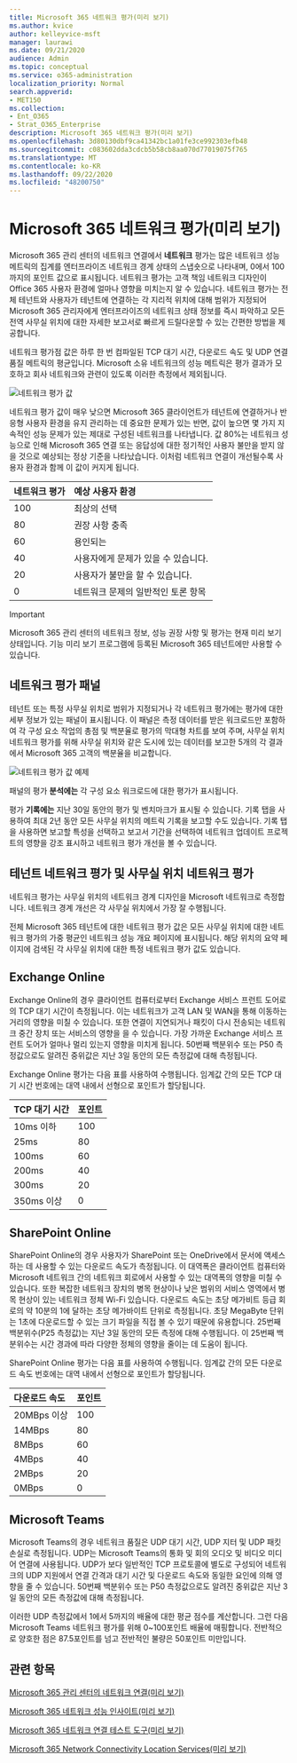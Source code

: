 ```yaml
---
title: Microsoft 365 네트워크 평가(미리 보기)
ms.author: kvice
author: kelleyvice-msft
manager: laurawi
ms.date: 09/21/2020
audience: Admin
ms.topic: conceptual
ms.service: o365-administration
localization_priority: Normal
search.appverid:
- MET150
ms.collection:
- Ent_O365
- Strat_O365_Enterprise
description: Microsoft 365 네트워크 평가(미리 보기)
ms.openlocfilehash: 3d80130dbf9ca41342bc1a01fe3ce992303efb48
ms.sourcegitcommit: c083602dda3cdcb5b58cb8aa070d77019075f765
ms.translationtype: MT
ms.contentlocale: ko-KR
ms.lasthandoff: 09/22/2020
ms.locfileid: "48200750"
---
```

# <a name="microsoft-365-network-assessment-preview"></a>Microsoft 365 네트워크 평가(미리 보기)

Microsoft 365 관리 센터의 네트워크 연결에서 **네트워크** 평가는 많은 네트워크 성능 메트릭의 집계를 엔터프라이즈 네트워크 경계 상태의 스냅숏으로 나타내며, 0에서 100까지의 포인트 값으로 표시됩니다. 네트워크 평가는 고객 책임 네트워크 디자인이 Office 365 사용자 환경에 얼마나 영향을 미치는지 알 수 있습니다. 네트워크 평가는 전체 테넌트와 사용자가 테넌트에 연결하는 각 지리적 위치에 대해 범위가 지정되어 Microsoft 365 관리자에게 엔터프라이즈의 네트워크 상태 정보를 즉시 파악하고 모든 전역 사무실 위치에 대한 자세한 보고서로 빠르게 드릴다운할 수 있는 간편한 방법을 제공합니다.

네트워크 평가점 값은 하루 한 번 컴파일된 TCP 대기 시간, 다운로드 속도 및 UDP 연결 품질 메트릭의 평균입니다. Microsoft 소유 네트워크의 성능 메트릭은 평가 결과가 모호하고 회사 네트워크와 관련이 있도록 이러한 측정에서 제외됩니다.

![네트워크 평가 값](../media/m365-mac-perf/m365-mac-perf-overview-score-top.png)

네트워크 평가 값이 매우 낮으면 Microsoft 365 클라이언트가 테넌트에 연결하거나 반응형 사용자 환경을 유지 관리하는 데 중요한 문제가 있는 반면, 값이 높으면 몇 가지 지속적인 성능 문제가 있는 제대로 구성된 네트워크를 나타냅니다. 값 80%는 네트워크 성능으로 인해 Microsoft 365 연결 또는 응답성에 대한 정기적인 사용자 불만을 받지 않을 것으로 예상되는 정상 기준을 나타났습니다. 이처럼 네트워크 연결이 개선될수록 사용자 환경과 함께 이 값이 커지게 됩니다.

| 네트워크 평가 | 예상 사용자 환경 |
| :----------------- | :----------------------- |
| 100                | 최상의 선택                     |
| 80                 | 권장 사항 충족    |
| 60                 | 용인되는               |
| 40                 | 사용자에게 문제가 있을 수 있습니다. |
| 20                 | 사용자가 불만을 할 수 있습니다.       |
| 0                  | 네트워크 문제의 일반적인 토론 항목 |

>[!IMPORTANT]
>Microsoft 365 관리 센터의 네트워크 정보, 성능 권장 사항 및 평가는 현재 미리 보기 상태입니다. 기능 미리 보기 프로그램에 등록된 Microsoft 365 테넌트에만 사용할 수 있습니다.

## <a name="network-assessment-panel"></a>네트워크 평가 패널

테넌트 또는 특정 사무실 위치로 범위가 지정되거나 각 네트워크 평가에는 평가에 대한 세부 정보가 있는 패널이 표시됩니다. 이 패널은 측정 데이터를 받은 워크로드만 포함하여 각 구성 요소 작업의 총점 및 백분율로 평가의 막대형 차트를 보여 주며, 사무실 위치 네트워크 평가를 위해 사무실 위치와 같은 도시에 있는 데이터를 보고한 5개의 각 결과에서 Microsoft 365 고객의 백분율을 비교합니다.

![네트워크 평가 값 예제](../media/m365-mac-perf/m365-mac-perf-overview-score.png)

패널의 평가 **분석에는** 각 구성 요소 워크로드에 대한 평가가 표시됩니다.

평가 **기록에는** 지난 30일 동안의 평가 및 벤치마크가 표시될 수 있습니다. 기록 탭을 사용하여 최대 2년 동안 모든 사무실 위치의 메트릭 기록을 보고할 수도 있습니다. 기록 탭을 사용하면 보고할 특성을 선택하고 보고서 기간을 선택하여 네트워크 업데이트 프로젝트의 영향을 강조 표시하고 네트워크 평가 개선을 볼 수 있습니다.

## <a name="tenant-network-assessments-and-office-location-network-assessments"></a>테넌트 네트워크 평가 및 사무실 위치 네트워크 평가

네트워크 평가는 사무실 위치의 네트워크 경계 디자인을 Microsoft 네트워크로 측정합니다. 네트워크 경계 개선은 각 사무실 위치에서 가장 잘 수행됩니다.

전체 Microsoft 365 테넌트에 대한 네트워크 평가 값은 모든 사무실 위치에 대한 네트워크 평가의 가중 평균인 네트워크 성능 개요 페이지에 표시됩니다. 해당 위치의 요약 페이지에 검색된 각 사무실 위치에 대한 특정 네트워크 평가 값도 있습니다.

## <a name="exchange-online"></a>Exchange Online

Exchange Online의 경우 클라이언트 컴퓨터로부터 Exchange 서비스 프런트 도어로의 TCP 대기 시간이 측정됩니다. 이는 네트워크가 고객 LAN 및 WAN을 통해 이동하는 거리의 영향을 미칠 수 있습니다. 또한 연결이 지연되거나 패킷이 다시 전송되는 네트워크 중간 장치 또는 서비스의 영향을 을 수 있습니다. 가장 가까운 Exchange 서비스 프런트 도어가 얼마나 멀리 있는지 영향을 미치게 됩니다. 50번째 백분위수 또는 P50 측정값으로도 알려진 중위값은 지난 3일 동안의 모든 측정값에 대해 측정됩니다.

Exchange Online 평가는 다음 표를 사용하여 수행됩니다. 임계값 간의 모든 TCP 대기 시간 번호에는 대역 내에서 선형으로 포인트가 할당됩니다.

| TCP 대기 시간   | 포인트 |
| :------------ | :----- |
| 10ms 이하  | 100    |
| 25ms          | 80     |
| 100ms         | 60     |
| 200ms         | 40     |
| 300ms         | 20     |
| 350ms 이상 | 0      |

## <a name="sharepoint-online"></a>SharePoint Online

SharePoint Online의 경우 사용자가 SharePoint 또는 OneDrive에서 문서에 액세스하는 데 사용할 수 있는 다운로드 속도가 측정됩니다. 이 대역폭은 클라이언트 컴퓨터와 Microsoft 네트워크 간의 네트워크 회로에서 사용할 수 있는 대역폭의 영향을 미칠 수 있습니다. 또한 복잡한 네트워크 장치의 병목 현상이나 낮은 범위의 서비스 영역에서 병목 현상이 있는 네트워크 정체 Wi-Fi 있습니다. 다운로드 속도는 초당 메가비트 등급 회로의 약 10분의 1에 달하는 초당 메가바이트 단위로 측정됩니다. 초당 MegaByte 단위는 1초에 다운로드할 수 있는 크기 파일을 직접 볼 수 있기 때문에 유용합니다. 25번째 백분위수(P25 측정값)는 지난 3일 동안의 모든 측정에 대해 수행됩니다. 이 25번째 백분위수는 시간 경과에 따라 다양한 정체의 영향을 줄이는 데 도움이 됩니다.

SharePoint Online 평가는 다음 표를 사용하여 수행됩니다. 임계값 간의 모든 다운로드 속도 번호에는 대역 내에서 선형으로 포인트가 할당됩니다.

| 다운로드 속도 | 포인트 |
| :------------- | :----- |
| 20MBps 이상 | 100    |
| 14MBps         | 80     |
| 8MBps          | 60     |
| 4MBps          | 40     |
| 2MBps          | 20     |
| 0MBps          | 0      |

## <a name="microsoft-teams"></a>Microsoft Teams

Microsoft Teams의 경우 네트워크 품질은 UDP 대기 시간, UDP 지터 및 UDP 패킷 손실로 측정됩니다. UDP는 Microsoft Teams의 통화 및 회의 오디오 및 비디오 미디어 연결에 사용됩니다. UDP가 보다 일반적인 TCP 프로토콜에 별도로 구성되어 네트워크의 UDP 지원에서 연결 간격과 대기 시간 및 다운로드 속도와 동일한 요인에 의해 영향을 줄 수 있습니다. 50번째 백분위수 또는 P50 측정값으로도 알려진 중위값은 지난 3일 동안의 모든 측정값에 대해 측정됩니다. 

이러한 UDP 측정값에서 1에서 5까지의 배율에 대한 평균 점수를 계산합니다. 그런 다음 Microsoft Teams 네트워크 평가를 위해 0~100포인트 배율에 매핑합니다.  전반적으로 양호한 점은 87.5포인트를 넘고 전반적인 불량은 50포인트 미만입니다.

## <a name="related-topics"></a>관련 항목

[Microsoft 365 관리 센터의 네트워크 연결(미리 보기)](office-365-network-mac-perf-overview.md)

[Microsoft 365 네트워크 성능 인사이트(미리 보기)](office-365-network-mac-perf-insights.md)

[Microsoft 365 네트워크 연결 테스트 도구(미리 보기)](office-365-network-mac-perf-onboarding-tool.md)

[Microsoft 365 Network Connectivity Location Services(미리 보기)](office-365-network-mac-location-services.md)
